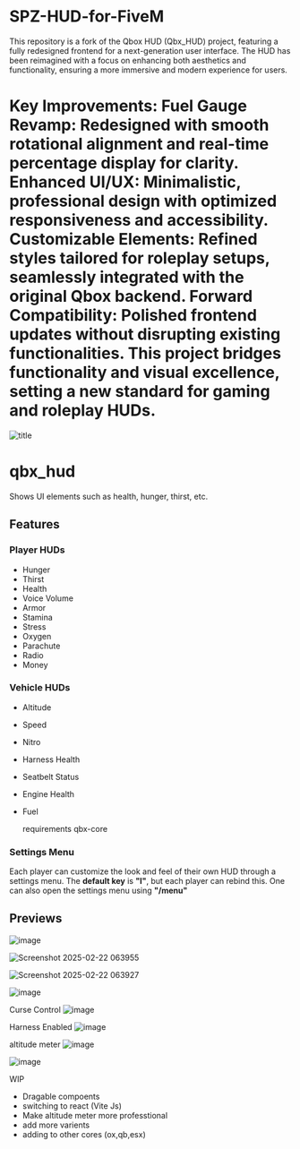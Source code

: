 
# SPZ-HUD-for-FiveM
This repository is a fork of the Qbox HUD (Qbx_HUD) project, featuring a fully redesigned frontend for a next-generation user interface. The HUD has been reimagined with a focus on enhancing both aesthetics and functionality, ensuring a more immersive and modern experience for users.

Key Improvements:
Fuel Gauge Revamp: Redesigned with smooth rotational alignment and real-time percentage display for clarity.
Enhanced UI/UX: Minimalistic, professional design with optimized responsiveness and accessibility.
Customizable Elements: Refined styles tailored for roleplay setups, seamlessly integrated with the original Qbox backend.
Forward Compatibility: Polished frontend updates without disrupting existing functionalities.
This project bridges functionality and visual excellence, setting a new standard for gaming and roleplay HUDs.
=======
![title](https://cdn.discordapp.com/attachments/1027004645912088686/1300262386011476019/hud.jpg?ex=67203336&is=671ee1b6&hm=19669587a83114d4410f36a00714c6b553693688ae5788517dd80ce8461979bc&)

# qbx_hud

Shows UI elements such as health, hunger, thirst, etc.

## Features

### Player HUDs
- Hunger
- Thirst
- Health
- Voice Volume
- Armor
- Stamina
- Stress
- Oxygen
- Parachute
- Radio
- Money

### Vehicle HUDs
- Altitude
- Speed
- Nitro
- Harness Health
- Seatbelt Status
- Engine Health
- Fuel

  requirements
  qbx-core

### Settings Menu
Each player can customize the look and feel of their own HUD through a settings menu.
The **default key** is **"I"**, but each player can rebind this. One can also open the settings menu using **"/menu"**

## Previews
![image](https://github.com/user-attachments/assets/019bf0b0-4464-4b51-a313-8ae1449ddc9c)

![Screenshot 2025-02-22 063955](https://github.com/user-attachments/assets/8e7cf7a0-1b3e-4a0f-a508-19fb39933c9c)

![Screenshot 2025-02-22 063927](https://github.com/user-attachments/assets/0f198912-1383-4dfb-aae6-3b2e7f63088e)

![image](https://github.com/user-attachments/assets/635c71ff-cddc-4474-bc1b-a451ab442be9)

Curse Control
![image](https://github.com/user-attachments/assets/a788b3a4-7701-426c-befd-4abf5370de30)

Harness Enabled
![image](https://github.com/user-attachments/assets/d1e655d4-4881-4796-8f2c-7f95c7e7b4a4)

altitude meter
![image](https://github.com/user-attachments/assets/b163f914-8082-4516-b95f-c43a12fb0458)

![image](https://github.com/user-attachments/assets/a01c3975-f569-4531-bfb3-1b287d03f421)


WIP
* Dragable compoents
* switching to react (Vite Js)
* Make altitude meter more professtional
* add more varients
* adding to other cores (ox,qb,esx)
